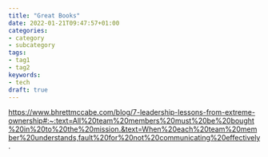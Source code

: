 ```yaml
---
title: "Great Books"
date: 2022-01-21T09:47:57+01:00
categories:
- category
- subcategory
tags:
- tag1
- tag2
keywords:
- tech
draft: true
---
```


<!--more-->

https://www.bhrettmccabe.com/blog/7-leadership-lessons-from-extreme-ownership#:~:text=All%20team%20members%20must%20be%20bought%20in%20to%20the%20mission.&text=When%20each%20team%20member%20understands,fault%20for%20not%20communicating%20effectively.